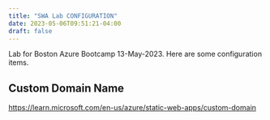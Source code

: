 ```yaml
---
title: "SWA Lab CONFIGURATION"
date: 2023-05-06T09:51:21-04:00
draft: false
---
```

Lab for Boston Azure Bootcamp 13-May-2023. Here are some configuration items.

## Custom Domain Name

https://learn.microsoft.com/en-us/azure/static-web-apps/custom-domain


